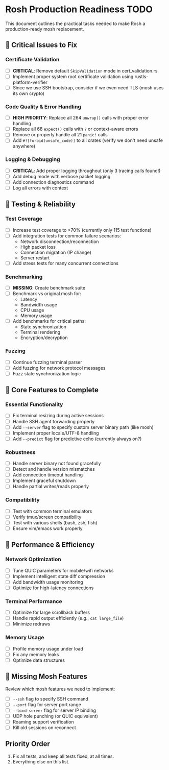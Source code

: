 # Rosh Production Readiness TODO

This document outlines the practical tasks needed to make Rosh a production-ready mosh replacement.

## 🚨 Critical Issues to Fix

### Certificate Validation
- [ ] **CRITICAL**: Remove default `SkipValidation` mode in cert_validation.rs
- [ ] Implement proper system root certificate validation using rustls-platform-verifier
- [ ] Since we use SSH bootstrap, consider if we even need TLS (mosh uses its own crypto)

### Code Quality & Error Handling
- [ ] **HIGH PRIORITY**: Replace all 264 `unwrap()` calls with proper error handling
- [ ] Replace all 68 `expect()` calls with `?` or context-aware errors
- [ ] Remove or properly handle all 21 `panic!` calls
- [ ] Add `#![forbid(unsafe_code)]` to all crates (verify we don't need unsafe anywhere)

### Logging & Debugging
- [ ] **CRITICAL**: Add proper logging throughout (only 3 tracing calls found!)
- [ ] Add debug mode with verbose packet logging
- [ ] Add connection diagnostics command
- [ ] Log all errors with context

## 🧪 Testing & Reliability

### Test Coverage
- [ ] Increase test coverage to >70% (currently only 115 test functions)
- [ ] Add integration tests for common failure scenarios:
  - Network disconnection/reconnection
  - High packet loss
  - Connection migration (IP change)
  - Server restart
- [ ] Add stress tests for many concurrent connections

### Benchmarking
- [ ] **MISSING**: Create benchmark suite
- [ ] Benchmark vs original mosh for:
  - Latency
  - Bandwidth usage
  - CPU usage
  - Memory usage
- [ ] Add benchmarks for critical paths:
  - State synchronization
  - Terminal rendering
  - Encryption/decryption

### Fuzzing
- [ ] Continue fuzzing terminal parser
- [ ] Add fuzzing for network protocol messages
- [ ] Fuzz state synchronization logic

## 🔧 Core Features to Complete

### Essential Functionality
- [ ] Fix terminal resizing during active sessions
- [ ] Handle SSH agent forwarding properly
- [ ] Add `--server` flag to specify custom server binary path (like mosh)
- [ ] Implement proper locale/UTF-8 handling
- [ ] Add `--predict` flag for predictive echo (currently always on?)

### Robustness
- [ ] Handle server binary not found gracefully
- [ ] Detect and handle version mismatches
- [ ] Add connection timeout handling
- [ ] Implement graceful shutdown
- [ ] Handle partial writes/reads properly

### Compatibility
- [ ] Test with common terminal emulators
- [ ] Verify tmux/screen compatibility
- [ ] Test with various shells (bash, zsh, fish)
- [ ] Ensure vim/emacs work properly

## 🚀 Performance & Efficiency

### Network Optimization
- [ ] Tune QUIC parameters for mobile/wifi networks
- [ ] Implement intelligent state diff compression
- [ ] Add bandwidth usage monitoring
- [ ] Optimize for high-latency connections

### Terminal Performance
- [ ] Optimize for large scrollback buffers
- [ ] Handle rapid output efficiently (e.g., `cat large_file`)
- [ ] Minimize redraws

### Memory Usage
- [ ] Profile memory usage under load
- [ ] Fix any memory leaks
- [ ] Optimize data structures

## 🎯 Missing Mosh Features

Review which mosh features we need to implement:
- [ ] `--ssh` flag to specify SSH command
- [ ] `--port` flag for server port range
- [ ] `--bind-server` flag for server IP binding  
- [ ] UDP hole punching (or QUIC equivalent)
- [ ] Roaming support verification
- [ ] Kill old sessions on reconnect

## Priority Order

1. Fix all tests, and keep all tests fixed, at all times.
2. Everything else on this list.
